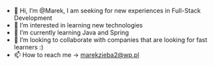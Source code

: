 - 👋 Hi, I’m @Marek, I am seeking for new experiences in Full-Stack Development
- 👀 I’m interested in learning new technologies
- 🌱 I’m currently learning Java and Spring 
- 💞️ I’m looking to collaborate with companies that are looking for fast learners :)
- 📫 How to reach me -> marekzieba2@wp.pl

<!---
MarekZiebaLoveIT/MarekZiebaLoveIT is a ✨ special ✨ repository because its `README.md` (this file) appears on your GitHub profile.
You can click the Preview link to take a look at your changes.
--->
